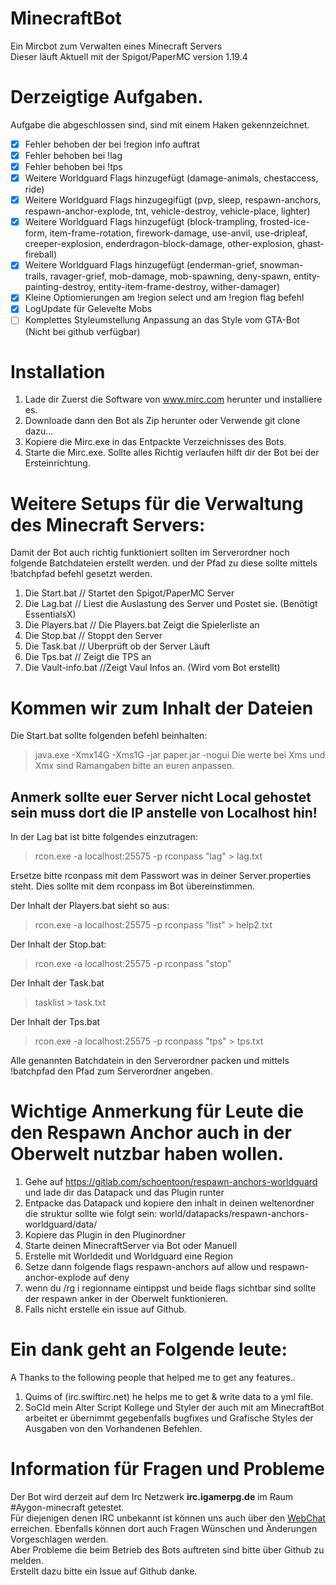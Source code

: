 # MinecraftBot
Ein Mircbot zum Verwalten eines Minecraft Servers<br>
Dieser läuft Aktuell mit der Spigot/PaperMC version 1.19.4

# Derzeigtige Aufgaben.
Aufgabe die abgeschlossen sind, sind mit einem Haken gekennzeichnet.
- [x] Fehler behoben der bei !region info auftrat
- [x] Fehler behoben bei !lag
- [x] Fehler behoben bei !tps
- [x] Weitere Worldguard Flags hinzugefügt (damage-animals, chestaccess, ride)
- [x] Weitere Worldguard Flags hinzugegifügt (pvp, sleep, respawn-anchors, respawn-anchor-explode, tnt, vehicle-destroy, vehicle-place, lighter)
- [x] Weitere Worldguard Flags hinzugefügt (block-trampling, frosted-ice-form, item-frame-rotation, firework-damage, use-anvil, use-dripleaf, creeper-explosion, enderdragon-block-damage, other-explosion, ghast-fireball)
- [x] Weitere Worldguard Flags hinzugefügt (enderman-grief, snowman-trails, ravager-grief, mob-damage, mob-spawning, deny-spawn, entity-painting-destroy, entity-item-frame-destroy, wither-damager)
- [x] Kleine Optiomierungen am !region select und am !region flag befehl
- [x] LogUpdate für Gelevelte Mobs
- [ ] Komplettes Styleumstellung Anpassung an das Style vom GTA-Bot (Nicht bei github verfügbar)

# Installation
1. Lade dir Zuerst die Software von www.mirc.com herunter und installiere es.
2. Downloade dann den Bot als Zip herunter oder Verwende git clone dazu...
3. Kopiere die Mirc.exe in das Entpackte Verzeichnisses des Bots.
4. Starte die Mirc.exe. Sollte alles Richtig verlaufen hilft dir der Bot bei der Ersteinrichtung.

# Weitere Setups für die Verwaltung des Minecraft Servers:

Damit der Bot auch richtig funktioniert sollten im Serverordner noch folgende Batchdateien erstellt werden.
und der Pfad zu diese sollte mittels !batchpfad befehl gesetzt werden.

1. Die Start.bat // Startet den Spigot/PaperMC Server
2. Die Lag.bat // Liest die Auslastung des Server und Postet sie. (Benötigt EssentialsX)
3. Die Players.bat // Die Players.bat Zeigt die Spielerliste an
4. Die Stop.bat // Stoppt den Server
5. Die Task.bat // Uberprüft ob der Server Läuft
6. Die Tps.bat // Zeigt die TPS an
7. Die Vault-info.bat //Zeigt Vaul Infos an. (Wird vom Bot erstellt)

# Kommen wir zum Inhalt der Dateien
Die Start.bat sollte folgenden befehl beinhalten:
> java.exe -Xmx14G -Xms1G -jar paper.jar -nogui
Die werte bei Xms und Xmx sind Ramangaben bitte an euren anpassen.

## Anmerk sollte euer Server nicht Local gehostet sein muss dort die IP anstelle von Localhost hin!

In der Lag bat ist bitte folgendes einzutragen:
> rcon.exe -a localhost:25575 -p rconpass "lag" > lag.txt

Ersetze bitte rconpass mit dem Passwort was in deiner Server.properties steht. Dies sollte mit dem rconpass im Bot übereinstimmen.

Der Inhalt der Players.bat sieht so aus:
> rcon.exe -a localhost:25575 -p rconpass "list" > help2.txt

Der Inhalt der Stop.bat:
> rcon.exe -a localhost:25575 -p rconpass "stop"

Der Inhalt der Task.bat
> tasklist > task.txt

Der Inhalt der Tps.bat
> rcon.exe -a localhost:25575 -p rconpass "tps" > tps.txt

Alle genannten Batchdatein in den Serverordner packen und mittels !batchpfad <pfad> den Pfad zum Serverordner angeben.
  
# Wichtige Anmerkung für Leute die den Respawn Anchor auch in der Oberwelt nutzbar haben wollen.
1. Gehe auf https://gitlab.com/schoentoon/respawn-anchors-worldguard und lade dir das Datapack und das Plugin runter
2. Entpacke das Datapack und kopiere den inhalt in deinen weltenordner die struktur sollte wie folgt sein: world/datapacks/respawn-anchors-worldguard/data/ 
3. Kopiere das Plugin in den Pluginordner 
4. Starte deinen MinecraftServer via Bot oder Manuell
5. Erstelle mit Worldedit und Worldguard eine Region
6. Setze dann folgende flags respawn-anchors auf allow und respawn-anchor-explode auf deny
7. wenn du /rg i regionname eintippst und beide flags sichtbar sind sollte der respawn anker in der Oberwelt funktionieren.
8. Falls nicht erstelle ein issue auf Github.  

# Ein dank geht an Folgende leute:
A Thanks to the following people that helped me to get any features..

1. Quims of (irc.swiftirc.net) he helps me to get & write data to a yml file.
2. SoCId mein Alter Script Kollege und Styler der auch mit am MinecraftBot arbeitet er übernimmt gegebenfalls bugfixes und Grafische Styles der Ausgaben von den Vorhandenen Befehlen.

# Information für Fragen und Probleme
Der Bot wird derzeit auf dem Irc Netzwerk **irc.igamerpg.de** im Raum #Aygon-minecraft getestet.<br>
Für diejenigen denen IRC unbekannt ist können uns auch über den [WebChat](https://igamerpg.de:4444/) erreichen.
Ebenfalls können dort auch Fragen Wünschen und Änderungen Vorgeschlagen werden.<br>
Aber Probleme die beim Betrieb des Bots auftreten sind bitte über Github zu melden.<br>
Erstellt dazu bitte ein Issue auf Github danke.